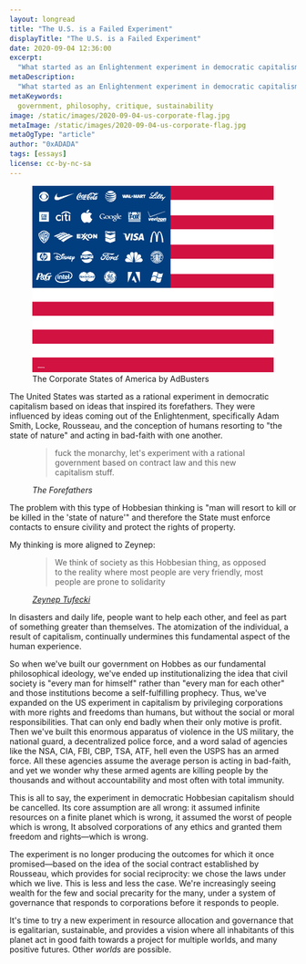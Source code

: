 ```yaml
---
layout: longread
title: "The U.S. is a Failed Experiment"
displayTitle: "The U.S. is a Failed Experiment"
date: 2020-09-04 12:36:00
excerpt:
  "What started as an Enlightenment experiment in democratic capitalism had the wrong assumptions of the human spirit from the beginning"
metaDescription:
  "What started as an Enlightenment experiment in democratic capitalism had the wrong assumptions of the human spirit from the beginning"
metaKeywords:
  government, philosophy, critique, sustainability
image: /static/images/2020-09-04-us-corporate-flag.jpg
metaImage: /static/images/2020-09-04-us-corporate-flag.jpg
metaOgType: "article"
author: "0xADADA"
tags: [essays]
license: cc-by-nc-sa
---
```


<figure>
  <img src="/static/images/2020-09-04-us-corporate-flag.jpg" alt="The Corporate States of America by AdBusters" title="The Corporate States of America by AdBusters">
  <figcaption>
    The Corporate States of America by AdBusters
  </figcaption>
</figure>

The United States was started as a rational experiment in democratic capitalism based on ideas that inspired its forefathers. They were influenced by ideas coming out of the Enlightenment, specifically Adam Smith, Locke, Rousseau, and the conception of humans resorting to "the state of nature" and acting in bad-faith with one another. 

<figure class="quote">
  <blockquote>
    fuck the monarchy, let's experiment with a rational government based on contract law and this new capitalism stuff.
  </blockquote>
  <figcaption>
  <cite>
    The Forefathers
  </cite>
  </figcaption>
</figure>

The problem with this type of Hobbesian thinking is "man will resort to kill or be killed in the 'state of nature'" and therefore the State must enforce contacts to ensure civility and protect the rights of property.

My thinking is more aligned to Zeynep:

<figure class="quote">
  <blockquote>
    We think of society as this Hobbesian thing, as opposed to the reality where most people are very friendly, most people are prone to solidarity
  </blockquote>
  <figcaption>
  <cite>
    <a href="https://www.nytimes.com/2020/08/23/business/media/how-zeynep-tufekci-keeps-getting-the-big-things-right.html" rel="external">Zeynep Tufecki</a>
  </cite>
  </figcaption>
</figure>


In disasters and daily life, people want to help each other, and feel as part of something greater than themselves. The atomization of the individual, a result of capitalism, continually undermines this fundamental aspect of the human experience.

So when we've built our government on Hobbes as our fundamental philosophical ideology, we've ended up institutionalizing the idea that civil society is "every man for himself" rather than "every man for each other" and those institutions become a self-fulfilling prophecy. Thus, we've expanded on the US experiment in capitalism by privileging corporations with more rights and freedoms than humans, but without the social or moral responsibilities. That can only end badly when their only motive is profit. Then we've built this enormous apparatus of violence in the US military, the national guard, a decentralized police force, and a word salad of agencies like the NSA, CIA, FBI, CBP, TSA, ATF, hell even the USPS has an armed force. All these agencies assume the average person is acting in bad-faith, and yet we wonder why these armed agents are killing people by the thousands and without accountability and most often with total immunity.

This is all to say, the experiment in democratic Hobbesian capitalism should be cancelled. Its core assumption are all wrong: it assumed infinite resources on a finite planet which is wrong,  it assumed the worst of people which is wrong, It absolved corporations of any ethics and granted them
freedom and rights&mdash;which is wrong.

The experiment is no longer producing the outcomes for which it once promised&mdash;based on the idea of the social contract established by Rousseau, which provides for social reciprocity: we chose the laws under which we live. This is less and less the case. We're increasingly seeing wealth for the few and social precarity for the many, under a system of governance that responds to corporations before it responds to people.

It's time to try a new experiment in resource allocation and governance that is egalitarian, sustainable, and provides a vision where all inhabitants of this planet act in good faith towards a project for multiple worlds, and many positive futures. Other *worlds* are possible.
